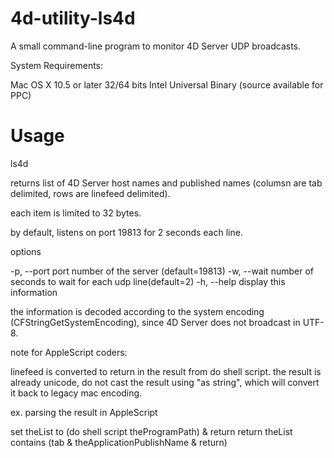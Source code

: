 4d-utility-ls4d
===============

A small command-line program to monitor 4D Server UDP broadcasts.

System Requirements:

Mac OS X 10.5 or later 
32/64 bits Intel Universal Binary (source available for PPC)

Usage
=====

ls4d

returns list of 4D Server host names and published names (columsn are tab delimited, rows are linefeed delimited).

each item is limited to 32 bytes.

by default, listens on port 19813 for 2 seconds each line.

options

-p, --port port number of the server (default=19813)
-w, --wait number of seconds to wait for each udp line(default=2)
-h, --help display this information

the information is decoded according to the system encoding (CFStringGetSystemEncoding),
since 4D Server does not broadcast in UTF-8.

note for AppleScript coders:

linefeed is converted to return in the result from do shell script.
the result is already unicode, do not cast the result using "as string",
which will convert it back to legacy mac encoding.

ex. parsing the result in AppleScript 

set theList to (do shell script theProgramPath) & return
return theList contains (tab & theApplicationPublishName & return)





